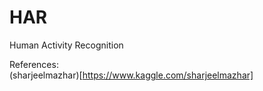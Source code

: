 # HAR
Human Activity Recognition  

References:  
(sharjeelmazhar)[https://www.kaggle.com/sharjeelmazhar]
